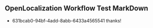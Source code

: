 ## OpenLocalization Workflow Test MarkDown
* 631bcab0-94bf-4add-8abb-6433a4565541 thanks!

<!--HONumber=Jul16_HO4-->


